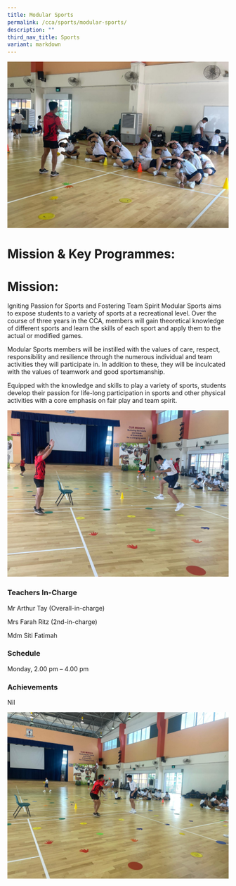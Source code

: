 ```yaml
---
title: Modular Sports
permalink: /cca/sports/modular-sports/
description: ""
third_nav_title: Sports
variant: markdown
---
```


![](/images/WhatsApp_Image_2024_03_18_at_8_40_30_AM__1_.jpg)

# **Mission & Key Programmes:**

# **Mission:**

Igniting Passion for Sports and Fostering Team Spirit
Modular Sports aims to expose students to a variety of sports at a recreational level. Over the course of three years in the CCA, members will gain theoretical knowledge of different sports and learn the skills of each sport and apply them to the actual or modified games. 

Modular Sports members will be instilled with the values of care, respect, responsibility and resilience through the numerous individual and team activities they will participate in. In addition to these, they will be inculcated with the values of teamwork and good sportsmanship. 

Equipped with the knowledge and skills to play a variety of sports, students develop their passion for life-long participation in sports and other physical activities with a core emphasis on fair play and team spirit.

![](/images/WhatsApp_Image_2024_03_18_at_8_40_30_AM__2_.jpg)

### **Teachers In-Charge**

Mr Arthur Tay  (Overall-in-charge)

Mrs Farah Ritz (2nd-in-charge)

Mdm Siti Fatimah

### **Schedule**

Monday, 2.00 pm – 4.00 pm

### Achievements

Nil

![](/images/WhatsApp_Image_2024_03_18_at_8_40_30_AM.jpg)